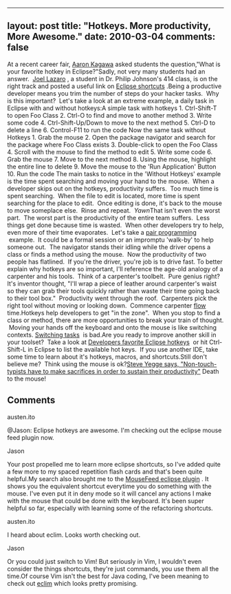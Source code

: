 
---
layout: post
title: "Hotkeys.  More productivity, More Awesome."
date: 2010-03-04
comments: false
---


At a recent career fair, [Aaron Kagawa][1]  asked students the question,"What is your favorite hotkey in Eclipse?"Sadly, not very many students had an answer. &nbsp;[Joel Lazaro][2] , a student&nbsp;in Dr. Philip Johnson's 414 class, is on the right track and posted a useful link on [Eclipse shortcuts][3] .Being a productive developer means you trim the number of steps do your hacker tasks. &nbsp;Why is this important? &nbsp;Let's take a look at an extreme example, a daily task in Eclipse with and without hotkeys:A simple task with hotkeys 1. Ctrl-Shift-T to open Foo Class 2. Ctrl-O to find and move to another method 3. Write some code 4. Ctrl-Shift-Up/Down to move to the next method 5. Ctrl-D to delete a line 6. Control-F11 to run the code
Now the same task without Hotkeys 1. Grab the mouse 2. Open the package navigator and search for the package where Foo Class exists 3. Double-click to open the Foo Class 4. Scroll with the mouse to find the method to edit 5. Write some code 6. Grab the mouse 7. Move to the next method 8. Using the mouse, highlight the entire line to delete 9. Move the mouse to the 'Run Application' Button 10. Run the code
The main tasks to notice in the 'Without Hotkeys' example is the time spent searching and moving your hand to the mouse. &nbsp;When a developer skips out on the hotkeys, productivity suffers. &nbsp;Too much time is spent searching. &nbsp;When the file to edit is located, more time is spent searching for the place to edit. &nbsp;Once editing is done, it's back to the mouse to move someplace else. &nbsp;Rinse and repeat. &nbsp;*Yawn*That isn't even the worst part. &nbsp;The worst part is the productivity of the entire team suffers. &nbsp;Less things get done because time is wasted. &nbsp;When other developers try to help, even more of their time evaporates. &nbsp;Let's take a&nbsp;[pair programming][4] &nbsp;example. &nbsp;It could be a formal session or an impromptu 'walk-by' to help someone out. &nbsp;The navigator stands their idling while the driver opens a class or finds a method using the mouse. &nbsp;Now the productivity of two people has flatlined. &nbsp;If you're the driver,&nbsp;you're job is to drive fast.&nbsp;To better explain why hotkeys are so important, I'll reference the age-old analogy of a carpenter and his tools. &nbsp;Think of a carpenter's toolbelt. &nbsp;Pure genius right? It's inventor thought, "I'll wrap a piece of leather around carpenter's waist so they can grab their tools quickly rather than waste their time going back to their tool box." &nbsp;Productivity went through the roof. &nbsp;Carpenters pick the right tool without moving or looking down. &nbsp;Commence carpenter [flow][5]  time.Hotkeys help developers to get "in the zone". &nbsp;When you stop to find a class or method, there are more opportunities to break your train of thought. &nbsp;Moving your hands off the keyboard and onto the mouse is like switching contexts. [Switching tasks][6] &nbsp;is bad.Are you ready to improve another skill in your toolset? &nbsp;Take a look at&nbsp;[Developers favorite Eclipse hotkeys][7] &nbsp;or hit Ctrl-Shift-L in Eclipse to list the available hot keys. &nbsp;If you use another IDE, take some time to learn about it's hotkeys, macros, and shortcuts.Still don't believe me? &nbsp;Think using the mouse is ok?[Steve Yegge says, "Non-touch-typists have to make sacrifices in order to sustain their productivity"][8] Death to the mouse!
## Comments ##




austen.ito

@Jason: Eclipse hotkeys are awesome.  I'm checking out the eclipse mouse feed plugin now.


Jason

Your post propelled me to learn more eclipse shortcuts, so I&#39;ve added quite a few more to my spaced repetition flash cards and that&#39;s been quite helpful.My search also brought me to the [MouseFeed eclipse plugin][9] . It shows you the equivalent shortcut everytime you do something with the mouse. I&#39;ve even put it in deny mode so it will cancel any actions I make with the mouse that could be done with the keyboard. It&#39;s been super helpful so far, especially with learning some of the refactoring shortcuts.


austen.ito

I heard about eclim.  Looks worth checking out.


Jason

Or you could just switch to Vim! But seriously in Vim, I wouldn&#39;t even consider the things shortcuts, they&#39;re just commands, you use them all the time.Of course Vim isn&#39;t the best for Java coding, I&#39;ve been meaning to check out [eclim][10]  which looks pretty promising.




  [1]: http://kagawaa.blogspot.com/
  [2]: http://djplazaro.blogspot.com/
  [3]: http://groups.google.com/group/uh-dorm-energy-competition-2010/browse_thread/thread/5a13ac6a7a299efa?pli=1
  [4]: http://en.wikipedia.org/wiki/Pair_programming
  [5]: http://en.wikipedia.org/wiki/Flow_(psychology)
  [6]: http://www.joelonsoftware.com/articles/fog0000000022.html
  [7]: http://stackoverflow.com/questions/98220/what-is-your-favorite-hot-key-in-eclipse
  [8]: http://steve-yegge.blogspot.com/2008/09/programmings-dirtiest-little-secret.html
  [9]: http://www.mousefeed.com/%22
  [10]: http://eclim.org/
